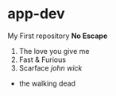# app-dev
My First repository
**No Escape**
1. The love you give me
2. Fast & Furious
3. Scarface
*john wick*
- the walking dead
